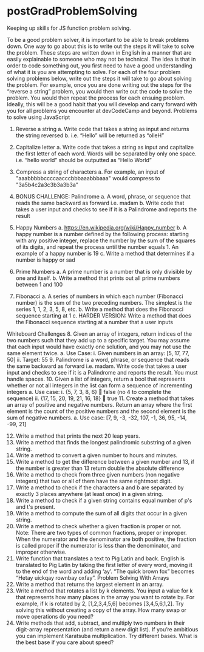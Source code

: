 # postGradProblemSolving
Keeping up skills for JS function problem solving. 


To be a good problem solver, it is important to be able to break problems down. One way to go about this is to write out the steps it will take to solve the problem. These steps are written down in English in a manner that are easily explainable to someone who may not be technical. The idea is that in order to code something out, you first need to have a good understanding of what it is you are attempting to solve.
For each of the four problem solving problems below, write out the steps it will take to go about solving the problem. For example, once you are done writing out the steps for the “reverse a string” problem, you would then write out the code to solve the problem. You would then repeat the process for each ensuing problem. Ideally, this will be a good habit that you will develop and carry forward with you for all problems you encounter at devCodeCamp and beyond.
Problems to solve using JavaScript
1.	Reverse a string
a.	Write code that takes a string as input and returns the string reversed
b.	i.e. “Hello” will be returned as “olleH”
2.	Capitalize letter
a.	Write code that takes a string as input and capitalize the first letter of each word. Words will be separated by only one space. i.e. “hello world” should be outputted as “Hello World”
3.	Compress a string of characters
a.	For example, an input of "aaabbbbbccccaacccbbbaaabbbaaa" would compress to "3a5b4c2a3c3b3a3b3a"
4.	BONUS CHALLENGE: Palindrome
a.	A word, phrase, or sequence that reads the same backward as forward i.e. madam
b.	Write code that takes a user input and checks to see if it is a Palindrome and reports the result


5.	Happy Numbers
a.	https://en.wikipedia.org/wiki/Happy_number
b.	A happy number is a number defined by the following process: starting with any positive integer, replace the number by the sum of the squares of its digits, and repeat the process until the number equals 1. An example of a happy number is 19
c.	Write a method that determines if a number is happy or sad

6.	Prime Numbers
a.	A prime number is a number that is only divisible by one and itself.
b.	Write a method that prints out all prime numbers between 1 and 100 

7.	Fibonacci
a.	A series of numbers in which each number (Fibonacci number) is the sum of the two preceding numbers. The simplest is the series 1, 1, 2, 3, 5, 8, etc.
b.	Write a method that does the Fibonacci sequence starting at 1
c.	HARDER VERSION: Write a method that does the Fibonacci sequence starting at a number that a user inputs




Whiteboard Challenges
8.	Given an array of integers, return indices of the two numbers such that they add up to a specific target. You may assume that each input would have exactly one solution, and you may not use the same element twice.
a.	Use Case:
i.	Given numbers in an array: [5, 17, 77, 50] 
ii.	Target: 55
9.	Palindrome is a word, phrase, or sequence that reads the same backward as forward i.e. madam. Write code that takes a user input and checks to see if it is a Palindrome and reports the result. You must handle spaces. 
10.	Given a list of integers, return a bool that represents whether or not all integers in the list can form a sequence of incrementing integers
a.	Use case: 
i.	{5, 7, 3, 8, 6}  false (no 4 to complete the sequence)
ii.	{17, 15, 20, 19, 21, 16, 18}  true
11.	Create a method that takes an array of positive and negative numbers. Return an array where the first element is the count of the positive numbers and the second element is the sum of negative numbers. 
a.	Use case: [7, 9, -3, -32, 107, -1, 36, 95, -14, -99, 21]



12.	Write a method that prints the next 20 leap years.
13.	Write a method that finds the longest palindromic substring of a given string.
14.	Write a method to convert a given number to hours and minutes.
15.	Write a method to get the difference between a given number and 13, if the number is greater than 13 return double the absolute difference
16.	Write a method to check from three given numbers (non negative integers) that two or all of them have the same rightmost digit.
17.	Write a method to check if the characters a and b are separated by exactly 3 places anywhere (at least once) in a given string.
18.	Write a method to check if a given string contains equal number of p's and t's present.
19.	Write a method to compute the sum of all digits that occur in a given string. 
20.	Write a method to check whether a given fraction is proper or not.  
Note: There are two types of common fractions, proper or improper. When the numerator and the denominator are both positive, the fraction is called proper if the numerator is less than the denominator, and improper otherwise.
21.	Write function that translates a text to Pig Latin and back. English is translated to Pig Latin by taking the first letter of every word, moving it to the end of the word and adding ‘ay’. “The quick brown fox” becomes “Hetay uickqay rownbay oxfay”.
Problem Solving With Arrays
22.	Write a method that returns the largest element in an array.
23.	Write a method that rotates a list by k elements. You input a value for k that represents how many places in the array you want to rotate by. For example, if k is rotated by 2, [1,2,3,4,5,6] becomes [3,4,5,6,1,2]. Try solving this without creating a copy of the array. How many swap or move operations do you need?
24.	Write methods that add, subtract, and multiply two numbers in their digit-array representation (and return a new digit list). If you’re ambitious you can implement Karatsuba multiplication. Try different bases. What is the best base if you care about speed?
